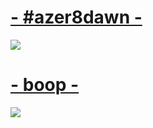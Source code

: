 # [- #azer8dawn -](https://drive.google.com/u/1/uc?id=1_AB__mcaQ8kwtVTEK7SLmosrK7ye5G8e&export=download)
![](https://cdn.discordapp.com/attachments/743412008359166024/794667364368252948/osu_z4VW9VJ39z.png)

# [- boop -](https://drive.google.com/u/1/uc?id=1hkAwmovD_kNEnQyUNYi640eiUxRHTxXc&export=download)
![](https://cdn.discordapp.com/attachments/743412008359166024/794673466431373382/osu_QZC55jBhb9.png)
